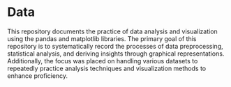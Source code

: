 # Data

This repository documents the practice of data analysis and visualization using the pandas and matplotlib libraries.
The primary goal of this repository is to systematically record the processes of data preprocessing, statistical analysis, and deriving insights through graphical representations.
Additionally, the focus was placed on handling various datasets to repeatedly practice analysis techniques and visualization methods to enhance proficiency.
